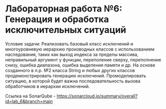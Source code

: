 # Лабораторная работа №6: Генерация и обработка исключительных ситуаций 
Условие задачи:
Реализовать базовый класс исключений и многоуровневую иерархию производных классов с использованием наследования, таких как выход индекса за пределы массива, неправильный аргумент у функции, переполение сверху, переполнение снизу, ошибка диапазона, ошибка выделения памяти и др. На основе созданного в л.р. №2 класса String и любых других классов продемонстрировать генерацию исключений. Промоделировать ситуацию, в которой будет важна последовательность вызова обработчиков в иерархии исключений. 

Ссылка на SonarQube - https://sonarcloud.io/summary/overall?id=lab_6&branch=main
